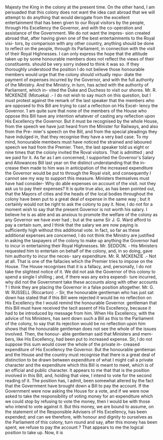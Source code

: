 Majesty the King in the colony at the present time. On the other hand, I am persuaded that this colony does not want the idea cast abroad that we will attempt to do anything that would derogate from the excellent entertainment that has been given to our Royal visitors by the people, through His Excellency the Governor, and with the co-operation and assistance of the Government. We do not want the impres- sion created abroad that, after having given one of the best entertainments to the Royal visi- tors, by comparison with any other country, anything should be done to reflect on the people, through its Parliament, in connection with the visit of their Royal Highnesses. I can only express the hope that the attitude taken up by some honourable members does not reflect the views of their constituents. should be very sorry indeed to think it was so. If they thoroughly understood the position I do not believe those honourable members would urge that the colony should virtually repu- diate the payment of expenses incurred by the Governor, and with the full authority of the Ministry. And the Ministry, in turn, has acted with the authority of Parliament, which in- vited the Duke and Duchess to visit our shores. Mr. R. MCKENZIE (Motueka) .- I do not wish to say much on this question, but I must protest against the remark of the last speaker that the members who are opposed to this Bill are trying to cast a reflection on His Excel- lency the Governor. 1 am quite sure that none of the members of the House who oppose this Bill have any intention whatever of casting any reflection upon His Excellency the Governor. But it must be recognised by the whole House, from the speech we have just heard from the Minister for Railways, and also from the Pre- mier's speech on the Bill, and from the special pleadings they have indulged in, that they recognise they have a very bad case. To my mind, honourable members must have noticed the strained and laboured speech we had from the Premier. Then, the last speaker told us eight or nine times that the colony invited the Roval visitors. That is admitted ; and we paid for it. As far as I am concerned, I supported the Governor's Salary and Allowances Bill last year on the distinct understanding that the in- crease then made to him was in anticipation of the increased expenditure the Governor would be put to through the Royal visit, and consequently I cannot see my way to support this measure. Ministers themselves must have had consider- Why do able expenses on account of the visit. not they ask us to pay their expenses? It is quite true also, as has been pointed out, that the Mayors of cities and the heads of the local bodies throughout the colony have been put to a great deal of expense in the same way ; but it certainly would not be right to ask the colony to pay it. Now, I do not for a moment wish to say that the present Governor is not worth his salary. I believe he is as able and as anxious to promote the welfare of the colony as any Governor we have ever had ; but at the same Sir J. G. Ward afford to pay a certain sum, and I think that the salary we are now paying is sufficiently high without this additional vote. In fact, so far as these additional expenses are concerned, I do not think the Ministry are justified in asking the taxpayers of the colony to make up anything the Governor had to incur in entertaining their Royal Highnesses. Mr. SEDDON. - His Ministers requested him to entertain on behalf of the colony, and, in so doing, gave him authority to incur the neces- sary expenditure. Mr. R. MCKENZIE .- Not at all. That is one of the fallacies which the Premier tries to impose on the House. The House recognises that it is a fallacy, and, personally, I do not take the slightest notice of it. We did not ask the Governor of this colony to spend a single I shilling ; and, if there was any extra expendi- ture incurred, why did not the Government take these accounts along with other accounts ? I think they are placing the Governor in a false position altogether. Mr. G. W. RUSSELL (Riccarton) .- Sir, the honourable gentleman who has just sat down has stated that if this Bill were rejected it would be no reflection on His Excellency the I would remind the honourable Governor. gentleman that this Bill must have received the tacit assent of His Excellency, because it had to be introduced by message from him. When His Excellency, with the advice of his Ministers, has sent down such a Bill as this to the Parliament of the colony, to say that its rejection would be no reflection upon him shows that the honourable gentleman does not see the whole of the issues involved. Then, the honour- able gentleman said that Ministers and mem- bers, like His Excellency, had been put to increased expense. Sir, I do not suppose this sum would cover the whole of the private in- creased expenditure of His Excellency the Governor. But the honourable gentleman and the House and the country must recognise that there is a great deal of distinction to be drawn between expenditure of what I might call a private character and the expenditure which this Bill is meant to meet, which is of an official and public character. It appears to me that that is the position involved in this Bill, and, holding that view, I intend to vote for the second reading of it. The position has, I admit, been somewhat altered by the fact that the Government have brought down a Bill to pay the account. If the Government were now asking the House for a vote, and if we were now asked to take the responsibility of voting money for an expenditure which we could stop by refusing to vote the money, then I would be with those who intend to vote against it. But this money, we are bound to assume, on the statement of the Responsible Advisers of His Excellency, has been expended; and can we therefore, with honour and dignity to ourselves as the Parliament of this colony, turn round and say, after this money has been spent, we refuse to pay the account ? That appears to me the logical position to take up. Now, it is 